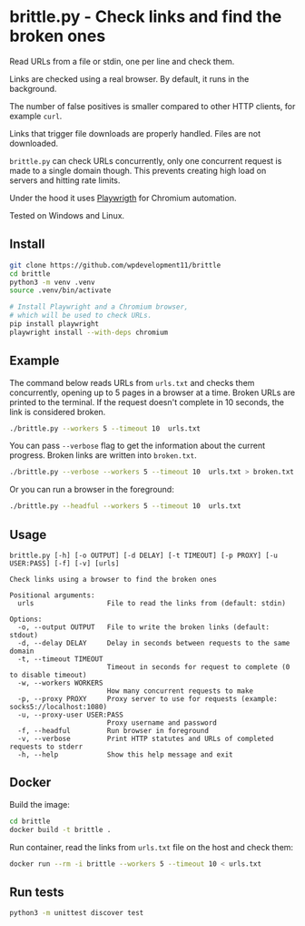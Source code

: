 # brittle.py - Check links and find the broken ones

Read URLs from a file or stdin, one per line and check them.

Links are checked using a real browser. By default, it runs in the background.

The number of false positives is smaller compared to other HTTP clients, for example `curl`.

Links that trigger file downloads are properly handled. Files are not downloaded.

`brittle.py` can check URLs concurrently, only one concurrent request is made to a single domain though.
This prevents creating high load on servers and hitting rate limits.

Under the hood it uses [Playwrigth](https://playwright.dev/python/) for Chromium automation.

Tested on Windows and Linux.

## Install

```bash
git clone https://github.com/wpdevelopment11/brittle
cd brittle
python3 -m venv .venv
source .venv/bin/activate

# Install Playwright and a Chromium browser,
# which will be used to check URLs.
pip install playwright
playwright install --with-deps chromium
```

## Example

The command below reads URLs from `urls.txt` and checks them concurrently, opening up to 5 pages in a browser at a time. Broken URLs are printed to the terminal. If the request doesn't complete in 10 seconds, the link is considered broken.

```bash
./brittle.py --workers 5 --timeout 10  urls.txt
```

You can pass `--verbose` flag to get the information about the current progress.
Broken links are written into `broken.txt`.

```bash
./brittle.py --verbose --workers 5 --timeout 10  urls.txt > broken.txt
```

Or you can run a browser in the foreground:

```bash
./brittle.py --headful --workers 5 --timeout 10  urls.txt
```

## Usage

```
brittle.py [-h] [-o OUTPUT] [-d DELAY] [-t TIMEOUT] [-p PROXY] [-u USER:PASS] [-f] [-v] [urls]

Check links using a browser to find the broken ones

Positional arguments:
  urls                  File to read the links from (default: stdin)

Options:
  -o, --output OUTPUT   File to write the broken links (default: stdout)
  -d, --delay DELAY     Delay in seconds between requests to the same domain
  -t, --timeout TIMEOUT
                        Timeout in seconds for request to complete (0 to disable timeout)
  -w, --workers WORKERS
                        How many concurrent requests to make
  -p, --proxy PROXY     Proxy server to use for requests (example: socks5://localhost:1080)
  -u, --proxy-user USER:PASS
                        Proxy username and password
  -f, --headful         Run browser in foreground
  -v, --verbose         Print HTTP statutes and URLs of completed requests to stderr
  -h, --help            Show this help message and exit
```

## Docker

Build the image:

```bash
cd brittle
docker build -t brittle .
```

Run container, read the links from `urls.txt` file on the host and check them:

```bash
docker run --rm -i brittle --workers 5 --timeout 10 < urls.txt
```

## Run tests

```bash
python3 -m unittest discover test
```
